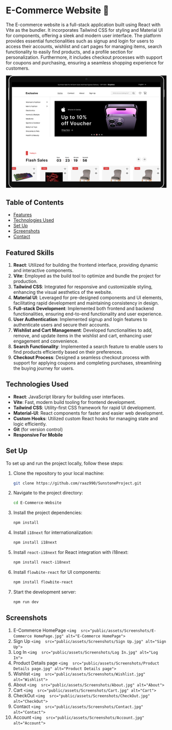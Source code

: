 # E-Commerce Website 🙌

The E-commerce website is a full-stack application built using React with Vite as the bundler. It incorporates Tailwind CSS for styling and Material UI for components, offering a sleek and modern user interface. The platform provides essential functionalities such as signup and login for users to access their accounts, wishlist and cart pages for managing items, search functionality to easily find products, and a profile section for personalization. Furthermore, it includes checkout processes with support for coupons and purchasing, ensuring a seamless shopping experience for customers.

<img  src="public/assets/Screenshots/0.png" alt="Home">

## Table of Contents

- [Features](#features)
- [Technologies Used](#technologies-used)
- [Set Up ](#set-up)
- [Screenshots](#screenshots)
- [Contact](#contact)

## Featured Skills

1. **React**: Utilized for building the frontend interface, providing dynamic and interactive components.
2. **Vite**: Employed as the build tool to optimize and bundle the project for production.
3. **Tailwind CSS**: Integrated for responsive and customizable styling, enhancing the visual aesthetics of the website.
4. **Material UI**: Leveraged for pre-designed components and UI elements, facilitating rapid development and maintaining consistency in design.
5. **Full-stack Development**: Implemented both frontend and backend functionalities, ensuring end-to-end functionality and user experience.
6. **User Authentication**: Implemented signup and login features to authenticate users and secure their accounts.
7. **Wishlist and Cart Management**: Developed functionalities to add, remove, and update items in the wishlist and cart, enhancing user engagement and convenience.
8. **Search Functionality**: Implemented a search feature to enable users to find products efficiently based on their preferences.
9. **Checkout Process**: Designed a seamless checkout process with support for applying coupons and completing purchases, streamlining the buying journey for users.

## Technologies Used

- **React**: JavaScript library for building user interfaces.
- **Vite**: Fast, modern build tooling for frontend development.
- **Tailwind CSS**: Utility-first CSS framework for rapid UI development.
- **Material-UI**: React components for faster and easier web development.
- **Custom Hooks**: Utilized custom React hooks for managing state and logic efficiently.
- **Git** (for version control)
- **Responsive For Mobile**

## Set Up

To set up and run the project locally, follow these steps:

1. Clone the repository to your local machine:

   ```bash
   git clone https://github.com/raaz990/SunstoneProject.git
   ```
2. Navigate to the project directory:

   ```bash
   cd E-Commerce-Website
   ```
3. Install the project dependencies:

   ```bash
   npm install
   ```
4. Install `i18next` for internationalization:

   ```bash
   npm install i18next
   ```
5. Install `react-i18next` for React integration with i18next:

   ```bash
   npm install react-i18next
   ```
6. Install `flowbite-react` for UI components:

   ```bash
   npm install flowbite-react
   ```
7. Start the development server:

   ```bash
   npm run dev
   ```

## Screenshots

1. E-Commerce HomePage
   `<img  src="public/assets/Screenshots/E-Commerce HomePage.jpg" alt="E-Commerce HomePage">`
2. Sign Up
   `<img  src="public/assets/Screenshots/Sign Up.jpg" alt="Sign Up">`
3. Log In
   `<img  src="public/assets/Screenshots/Log In.jpg" alt="Log In">`
4. Product Details page
   `<img  src="public/assets/Screenshots/Product Details page.jpg" alt="Product Details page">`
5. Wishlist
   `<img  src="public/assets/Screenshots/Wishlist.jpg" alt="Wishlist">`
6. About
   `<img  src="public/assets/Screenshots/About.jpg" alt="About">`
7. Cart
   `<img  src="public/assets/Screenshots/Cart.jpg" alt="Cart">`
8. CheckOut
   `<img  src="public/assets/Screenshots/CheckOut.jpg" alt="CheckOut">`
9. Contact
   `<img  src="public/assets/Screenshots/Contact.jpg" alt="Contact">`
10. Account
    `<img  src="public/assets/Screenshots/Account.jpg" alt="Account">`
